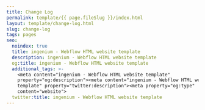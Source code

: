 ```yaml
---
title: Change Log
permalink: template/{{ page.fileSlug }}/index.html
layout: template/change-log.html
slug: change-log
tags: pages
seo:
  noindex: true
  title: ingenium - Webflow HTML website template
  description: ingenium - Webflow HTML website template
  og:title: ingenium - Webflow HTML website template
  additional_tags: >-
    <meta content="ingenium - Webflow HTML website template"
    property="og:description"><meta content="ingenium - Webflow HTML website
    template" property="twitter:description"><meta property="og:type"
    content="website">
  twitter:title: ingenium - Webflow HTML website template
---
```



